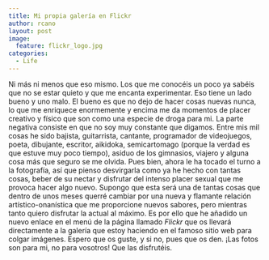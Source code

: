 ```yaml
---
title: Mi propia galería en Flickr
author: rcano
layout: post
image:
  feature: flickr_logo.jpg
categories:
  - Life
---
```


Ni más ni menos que eso mismo. Los que me conocéis un poco ya sabéis que no se
estar quieto y que me encanta experimentar. Eso tiene un lado bueno y uno malo.
El bueno es que no dejo de hacer cosas nuevas nunca, lo que me enriquece
enormemente y encima me da momentos de placer creativo y físico que son como una
especie de droga para mi. La parte negativa consiste en que no soy muy constante
que digamos. Entre mis mil cosas he sido bajista, guitarrista, cantante,
programador de videojuegos, poeta, dibujante, escritor, aikidoka, semicartomago
(porque la verdad es que estuve muy poco tiempo), asiduo de los gimnasios,
viajero y alguna cosa más que seguro se me olvida. Pues bien, ahora le ha tocado
el turno a la fotografía, así que pienso desvirgarla como ya he hecho con tantas
cosas, beber de su nectar y disfrutar del intenso placer sexual que me provoca
hacer algo nuevo. Supongo que esta será una de tantas cosas que dentro de unos
meses querré cambiar por una nueva y flamante relación artístico-onanística que
me proporcione nuevos sabores, pero mientras tanto quiero disfrutar la actual al
máximo. Es por ello que he añadido un nuevo enlace en el menú de la página
llamado *Flickr* que os llevará directamente a la galería que estoy
haciendo en el famoso sitio web para colgar imágenes. Espero que os guste, y si
no, pues que os den. ¡Las fotos son para mi, no para vosotros! Que las
disfrutéis.
